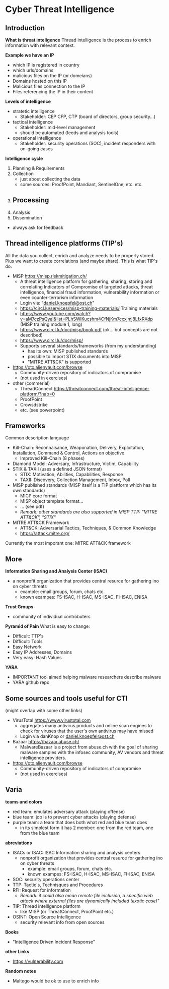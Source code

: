 # Cyber Threat Intelligence

## Introduction
**What is threat inteligence**
Thread intelligence is the process to enrich information with relevant context.


**Example we have an IP**
- which IP is registered in country
- which urls/domains
- malicious files on the IP (or domeians)
- Domains hosted on this IP
- Malicious files connection to the IP
- Files referencing the IP in their content


**Levels of intelligence**
- stratetic intelligence
    - Stakeholder: CEP CFP, CTP (board of directors, group security...)
- tactical intelligence
    - Stakeholder: mid-level management
    - should be automated  (feeds and analysis tools)
- operational intelligence
    - Stakeholder: security operations (SOC), incident responders with on-going cases

**Intelligence cycle**
1. Planning & Requirements
2. Collection
    - just about collecting the data
    - some sources: ProofPoint, Mandiant, SentinelOne, etc. etc.
3. Processing
    - 
4. Analysis
5. Dissemination
- always ask for feedback

## Thread intelligence platforms (TIP's)
All the data you collect, enrich and analyze needs to be properly stored. Plus we want to create correlations (and maybe share). 
This is what TIP's do. 


- MISP https://misp.riskmitigation.ch/
    - A threat intelligence platform for gathering, sharing, storing and correlating Indicators of Compromise of targeted attacks, threat intelligence, financial fraud information, vulnerability information or even counter-terrorism information
    - Login via: "daniel.knoepfel@ost.ch"
    - https://circl.lu/services/misp-training-materials/ Training materials
    - https://www.youtube.com/watch?v=aM7czPsQyaI&list=PLhSWiKucshm4CfNjKm7cxxjmj8LfxRXdp (MISP training module 1, long)
    - https://www.circl.lu/doc/misp/book.pdf (ok... but concepts are not described)
    - https://www.circl.lu/doc/misp/
    - Supports several standards/frameworks (from my understanding)
        - has its own: MISP published standards
        - possible to import STIX documents into MISP
        - "MITRE ATT&CK" is supported
- https://otx.alienvault.com/browse 
    - Community-driven repository of indicators of compromise
    - (not used in exercises)
- other (commerial)
    - ThreadConnect https://threatconnect.com/threat-intelligence-platform/?nab=0
    - ProofPoint
    - Crowsdstrike 
    - etc. (see powerpoint)


## Frameworks
Common description language

- Kill-Chain: Reconnaisance, Weaponation, Delivery, Exploitation, Installation, Command & Control, Actions on objective
    - Improved Kill-Chain (8 phases)
- Diamond Model: Adversary, Infrastructure, Victim, Capability
- STIX & TAXII  (uses a defined JSON format)
    - STIX: Motivation, Abilities, Capabilities, Response
    - TAXII: Discovery, Collection Management, Inbox, Poll
- MISP published standards (MISP itself is a TIP plattform which has its own standards)
    - MICP core format
    - MISP object template format...
    - ... (see pdf)
    - *Remark: other standards are also supported in MISP TTP: "MITRE ATT&CK", "STIX"*
- MITRE ATT&CK Framework
    - ATT&CK: Adversarial Tactics, Techniques, & Common Knowledge
    - https://attack.mitre.org/

Currently the most imporant one: MITRE ATT&CK framework

## More
**Information Sharing and Analysis Center (ISAC)**
- a nonprofit organization that provides central resurce for gathering ino on cyber threats
    - example: email groups, forum, chats etc.
    - known exampes: FS-ISAC, H-ISAC, MS-ISAC, FI-ISAC, ENISA

**Trust Groups**
- community of individual controbuters


**Pyramid of Pain**
What is easy to change:
- Difficult: TTP's
- Difficult: Tools
- Easy Network
- Easy IP Addresses, Domains
- Very easy: Hash Values



**YARA** 
- IMPORTANT tool aimed helping malware researchers describe malware
- YARA github repo


## Some sources and tools useful for CTI
(might overlap with some other links)

- VirusTotal https://www.virustotal.com
    - aggregates many antivirus products and online scan engines to check for viruses that the user's own antivirus may have missed
    - Login via danKnop or daniel.knoepfel@ost.ch
- Bazaar https://bazaar.abuse.ch/
    - MalwareBazaar is a project from abuse.ch with the goal of sharing malware samples with the infosec community, AV vendors and threat intelligence providers.
- https://otx.alienvault.com/browse 
    - Community-driven repository of indicators of compromise
    - (not used in exercises)


## Varia

**teams and colors**
- red team: emulates adversary attack (playing offense)
- blue team: job is to prevent cyber attacks  (playing defense)
- purple team: a team that does both what red and blue team does 
    - in its simplest form it has 2 member: one from the red team, one from the blue team


**abreviations**
- ISACs or ISAC: ISAC Information sharing and analysis centers
    - nonprofit organization that provides central resurce for gathering ino on cyber threats
        - example: email groups, forum, chats etc.
        - known exampes: FS-ISAC, H-ISAC, MS-ISAC, FI-ISAC, ENISA
- SOC: security operations center
- TTP: Tactic's, Technisques and Procedures
- RFI: Request for information
    - *Remark: it could also mean remote file inclusion, a specific web attack where external files are dynamically included (exotic case)"*
- TIP: Thread intelligence platform
    - like MISP (or ThreatConnect, ProofPoint etc.)
- OSINT: Open Source Intelligence 
    - security relevant info from open sources 

**Books**
- "Intelligence Driven Incident Response"

**other Links**
- https://vulnerability.com

**Random notes**
- Maltego would be ok to use to enrich info

